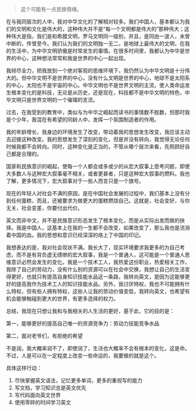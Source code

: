 

> 这个可能有一点民族情绪。
> 
在与我同层次的人中，我对中华文化的了解相对较多。我们中国人，基本都认为我们的文明和文化是伟大的，这种伟大并不是“每一个文明都是伟大的”那种伟大；这种伟大是指，我们是和希腊文明，罗马文明同一级别，并且，是同由一波人，未曾中断的，传曾至今。我们认为我们的文明独一无二，是地球上最伟大的文明，在我的生活中，为中华文明骄傲是时常发生的事情。在很多时间里，我都认为中华是世界的中心，这种想法常常和我是世界的中心一起出现。

我倾尽全力，把我放到一个绝对客观的思维环境下，我仍然认为中华文明是十分伟大的。但中华文明不是世界的中心，没有什么文明是世界的中心，地球不是太阳系的中心，太阳也不是宇宙的中心。中华文明也不是世界文明的主流，使人类命运发生根本变化的是科技，无论是从历史，还是现在，科技都不是中华文明的特色，中华文明只是世界文明的一个璀璨的支流。

过去，在我受到的教育中，类似与为中华之崛起而读书的事情数不胜数，但那时我是个少年，我混在有希望的同龄人中，发挥一个氛围制造者的作用。

我的年龄增长，我身边的环境发生了改变，带动着我的思想发生改变，我应该主动去迎接这种改变。我的思想发生了深刻的变化，但是并没有转向，我觉得无论任何时候我都不会转向。同时，这种变化是正当的，不管从哪个层次来看，先照顾好自己都是合理的。

国家和民族意识的崛起，使每一个人都会或多或少的从宏大叙事上思考问题，即使大多数人与这种宏大叙事毫不相关，或者更甚者，只是这种宏大叙事的燃料。我也了解，更多情况下，宏大叙事对于一些人而言只是一个旗号。

现在的年轻人对社会不满的原因，是在中国社会发展的过程中，我们基本上没有分到任何蛋糕，而且，还被要求为做更大的蛋糕燃烧自己。这就是，社会变好，与你无关，社会变差，你要付出代价。

英文而非中文，并不是民族意识形态发生了根本变化，而是从实际出发而做的抉择。我是中国人，这基本上在我的一生都不会改变，如果改变了，那么我也是流淌着中国的血。我的思想和意识已经深深的烙上了中国的印记。

我想表达的是，我对社会现状不满。我长大了，现实环境要求我更多的为自己考虑，而不是有背负虚无缥缈的宏大叙事，我是一个普通人，这可能是一个普通人思维意识必然会发生的变化。我是一个技术工人，我热爱这份职业，热爱相关工作，我除了自己的劳动力，没有什么别的资源可以在社会中交换，我想让自己的生活变得更好，也就只有提高自身知识技能水品这一条路，我转向英文，是因为这能够更好的提高我作为技术工人的知识技能水品。另外，我讨厌特权，我也不可能拥有什么特权，但有些人拥有特权，这些人让我的劳动价值变低，我转向英文，也希望有机会能够触碰到更大的世界，有更多选择的权力。

总结，我现在只想让我和与我相关的人生活的更好，基于此，它的目的是：

第一，能够更好的提高自己唯一的资源竞争力：劳动力技能竞争水品

第二，面对老爷们，有拒绝的希望


不是润，我大概率润不了，即使润了，生活也大概率不会有根本的变化，这是命。不过，人是可以在一定程度上改变一些命运的，我要做的就是这个。

具体这样行动：

1. 尽快掌握英文语法，记忆更多单词，更多的重视写的能力
2. 写文档，学习知识总是英文优先
3. 写代码面向英文世界
4. 使用零碎的时间学习英文
